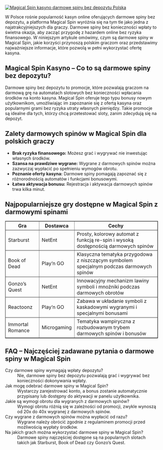 [![Magical Spin kasyno darmowe spiny bez depozytu Polska](https://123-caf.pages.dev/gitsignup.png)](https://vrmoo.ru/Bt82HjjY)

<div>     <p>W Polsce rośnie popularność kasyn online oferujących darmowe spiny bez depozytu, a platforma Magical Spin wyróżnia się na tym tle jako jedna z najatrakcyjniejszych dla graczy. Darmowe spiny bez konieczności wpłaty to świetna okazja, aby zacząć przygodę z hazardem online bez ryzyka finansowego. W niniejszym artykule omówimy, czym są darmowe spiny w Magical Spin, jakie korzyści przynoszą polskim graczom oraz przedstawimy najważniejsze informacje, które pozwolą w pełni wykorzystać ofertę kasyna.</p>      <h2>Magical Spin Kasyno – Co to są darmowe spiny bez depozytu?</h2>     <p>Darmowe spiny bez depozytu to promocje, które pozwalają graczom na darmową grę na automatach slotowych bez konieczności wpłacania środków na konto kasyna. Magical Spin oferuje tego typu bonusy nowym użytkownikom, umożliwiając im zapoznanie się z ofertą kasyna oraz popularnymi grami bez ryzyka utraty własnych pieniędzy. Takie promocje są idealne dla tych, którzy chcą przetestować sloty, zanim zdecydują się na depozyt.</p>      <h2>Zalety darmowych spinów w Magical Spin dla polskich graczy</h2>     <ul>       <li><strong>Brak ryzyka finansowego:</strong> Możesz grać i wygrywać nie inwestując własnych środków.</li>       <li><strong>Szansa na prawdziwe wygrane:</strong> Wygrane z darmowych spinów można zazwyczaj wypłacić po spełnieniu wymogów obrotu.</li>       <li><strong>Poznanie oferty kasyna:</strong> Darmowe spiny pomagają zapoznać się z różnorodnością automatów i funkcjami bonusowymi.</li>       <li><strong>Łatwa aktywacja bonusu:</strong> Rejestracja i aktywacja darmowych spinów trwa kilka minut.</li>     </ul>      <h2>Najpopularniejsze gry dostępne w Magical Spin z darmowymi spinami</h2>     <table border="1" cellpadding="5" cellspacing="0">       <thead>         <tr>           <th>Gra</th>           <th>Dostawca</th>           <th>Cechy</th>         </tr>       </thead>       <tbody>         <tr>           <td>Starburst</td>           <td>NetEnt</td>           <td>Prosty, kolorowy automat z funkcją re-spin i wysoką dostępnością darmowych spinów</td>         </tr>         <tr>           <td>Book of Dead</td>           <td>Play’n GO</td>           <td>Klasyczna tematyka przygodowa z niszczącym symbolem specjalnym podczas darmowych spinów</td>         </tr>         <tr>           <td>Gonzo’s Quest</td>           <td>NetEnt</td>           <td>Innowacyjny mechanizm lawiny symboli i mnożniki podczas darmowych obrotów</td>         </tr>         <tr>           <td>Reactoonz</td>           <td>Play’n GO</td>           <td>Zabawa w układanie symboli z kaskadowymi wygranymi i specjalnymi bonusami</td>         </tr>         <tr>           <td>Immortal Romance</td>           <td>Microgaming</td>           <td>Tematyka wampiryczna z rozbudowanym trybem darmowych spinów i bonusów</td>         </tr>       </tbody>     </table>      <h2>FAQ – Najczęściej zadawane pytania o darmowe spiny w Magical Spin</h2>     <dl>       <dt>Czy darmowe spiny wymagają wpłaty depozytu?</dt>       <dd>Nie, darmowe spiny bez depozytu pozwalają grać i wygrywać bez konieczności dokonywania wpłaty.</dd>        <dt>Jak mogę odebrać darmowe spiny w Magical Spin?</dt>       <dd>Wystarczy zarejestrować konto, a bonus zostanie automatycznie przypisany lub dostępny do aktywacji w panelu użytkownika.</dd>        <dt>Jakie są wymogi obrotu dla wygranych z darmowych spinów?</dt>       <dd>Wymogi obrotu różnią się w zależności od promocji, zwykle wynoszą od 20x do 40x wygranej z darmowych spinów.</dd>        <dt>Czy wygrane z darmowych spinów można wypłacić od razu?</dt>       <dd>Wygrane należy obrócić zgodnie z regulaminem promocji przed możliwością wypłaty środków.</dd>        <dt>Na jakich grach można wykorzystać darmowe spiny w Magical Spin?</dt>       <dd>Darmowe spiny najczęściej dostępne są na popularnych slotach takich jak Starburst, Book of Dead czy Gonzo’s Quest.</dd>     </dl>   </div>